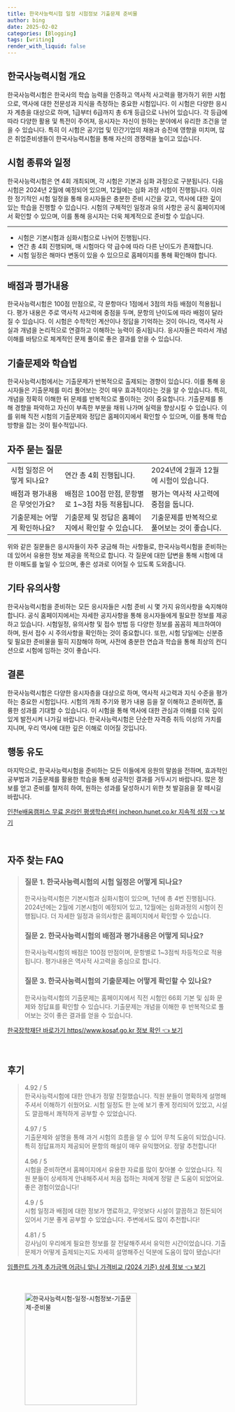 ```yaml
---
title: 한국사능력시험 일정 시험정보 기출문제 준비물
author: bing
date: 2025-02-02
categories: [Blogging]
tags: [writing]
render_with_liquid: false
---
```



<h2 id='한국사능력시험 개요'>한국사능력시험 개요</h2>

<p>한국사능력시험은 한국사의 학습 능력을 인증하고 역사적 사고력을 평가하기 위한 시험으로, 역사에 대한 전문성과 지식을 측정하는 중요한 시험입니다. 이 시험은 다양한 응시자 계층을 대상으로 하며, 1급부터 6급까지 총 6개 등급으로 나뉘어 있습니다. 각 등급에 따라 다양한 활용 및 특전이 주어져, 응시자는 자신이 원하는 분야에서 유리한 조건을 얻을 수 있습니다. 특히 이 시험은 공기업 및 민간기업의 채용과 승진에 영향을 미치며, 많은 취업준비생들이 한국사능력시험을 통해 자신의 경쟁력을 높이고 있습니다.</p>

<h2 id='시험 종류와 일정'>시험 종류와 일정</h2>

<p>한국사능력시험은 연 4회 개최되며, 각 시험은 기본과 심화 과정으로 구분됩니다. 다음 시험은 2024년 2월에 예정되어 있으며, 12월에는 심화 과정 시험이 진행됩니다. 이러한 정기적인 시험 일정을 통해 응시자들은 충분한 준비 시간을 갖고, 역사에 대한 깊이 있는 학습을 진행할 수 있습니다. 시험의 구체적인 일정과 유의 사항은 공식 홈페이지에서 확인할 수 있으며, 이를 통해 응시자는 더욱 체계적으로 준비할 수 있습니다.</p>

<hr />

<ul>
    <li>시험은 기본시험과 심화시험으로 나뉘어 진행됩니다.</li>
    <li>연간 총 4회 진행되며, 매 시험마다 약 급수에 따라 다른 난이도가 존재합니다.</li>
    <li>시험 일정은 해마다 변동이 있을 수 있으므로 홈페이지를 통해 확인해야 합니다.</li>
</ul>

<hr />

<h2 id='배점과 평가내용'>배점과 평가내용</h2>

<p>한국사능력시험은 100점 만점으로, 각 문항마다 1점에서 3점의 차등 배점이 적용됩니다. 평가 내용은 주로 역사적 사고력에 중점을 두며, 문항의 난이도에 따라 배점이 달라질 수 있습니다. 이 시험은 수학적인 계산이나 정답을 기억하는 것이 아니라, 역사적 사실과 개념을 논리적으로 연결하고 이해하는 능력이 중시됩니다. 응시자들은 따라서 개념 이해를 바탕으로 체계적인 문제 풀이로 좋은 결과를 얻을 수 있습니다.</p>

<h2 id='기출문제와 학습법'>기출문제와 학습법</h2>

<p>한국사능력시험에서는 기출문제가 반복적으로 출제되는 경향이 있습니다. 이를 통해 응시자들은 기출문제를 미리 풀어보는 것이 매우 효과적이라는 것을 알 수 있습니다. 특히, 개념을 정확히 이해한 뒤 문제를 반복적으로 풀이하는 것이 중요합니다. 기출문제를 통해 경향을 파악하고 자신이 부족한 부분을 채워 나가며 실력을 향상시킬 수 있습니다. 이를 위해 직전 시험의 기출문제와 정답은 홈페이지에서 확인할 수 있으며, 이를 통해 학습 방향을 잡는 것이 필수적입니다.</p>

<h2 id='자주 묻는 질문'>자주 묻는 질문</h2>

<table>
    <tr>
        <td>시험 일정은 어떻게 되나요?</td>
        <td>연간 총 4회 진행됩니다.</td>
        <td>2024년에 2월과 12월에 시험이 있습니다.</td>
    </tr>
    <tr>
        <td>배점과 평가내용은 무엇인가요?</td>
        <td>배점은 100점 만점, 문항별로 1~3점 차등 적용됩니다.</td>
        <td>평가는 역사적 사고력에 중점을 둡니다.</td>
    </tr>
    <tr>
        <td>기출문제는 어떻게 확인하나요?</td>
        <td>기출문제 및 정답은 홈페이지에서 확인할 수 있습니다.</td>
        <td>기출문제를 반복적으로 풀어보는 것이 좋습니다.</td>
    </tr>
</table>

<p>위와 같은 질문들은 응시자들이 자주 궁금해 하는 사항들로, 한국사능력시험을 준비하는 데 있어서 유용한 정보 제공을 목적으로 합니다. 각 질문에 대한 답변을 통해 시험에 대한 이해도를 높일 수 있으며, 좋은 성과로 이어질 수 있도록 도와줍니다.</p>

<h2 id='기타 유의사항'>기타 유의사항</h2>

<p>한국사능력시험을 준비하는 모든 응시자들은 시험 준비 시 몇 가지 유의사항을 숙지해야 합니다. 공식 홈페이지에서는 자세한 공지사항을 통해 응시자들에게 필요한 정보를 제공하고 있습니다. 시험일정, 유의사항 및 접수 방법 등 다양한 정보를 꼼꼼히 체크하여야 하며, 원서 접수 시 주의사항을 확인하는 것이 중요합니다. 또한, 시험 당일에는 신분증 및 필요한 준비물을 필히 지참해야 하며, 사전에 충분한 연습과 학습을 통해 최상의 컨디션으로 시험에 임하는 것이 좋습니다.</p>

<h2 id='결론'>결론</h2>

<p>한국사능력시험은 다양한 응시자층을 대상으로 하며, 역사적 사고력과 지식 수준을 평가하는 중요한 시험입니다. 시험의 개최 주기와 평가 내용 등을 잘 이해하고 준비하면, 훌륭한 성과를 기대할 수 있습니다. 이 시험을 통해 역사에 대한 관심과 이해를 더욱 깊이 있게 발전시켜 나가길 바랍니다. 한국사능력시험은 단순한 자격증 취득 이상의 가치를 지니며, 우리 역사에 대한 깊은 이해로 이어질 것입니다.</p>

<h2 id='행동 유도'>행동 유도</h2>

<p>마지막으로, 한국사능력시험을 준비하는 모든 이들에게 응원의 말씀을 전하며, 효과적인 공부법과 기출문제를 활용한 학습을 통해 성공적인 결과를 거두시기 바랍니다. 많은 정보를 얻고 준비를 철저히 하여, 원하는 성과를 달성하시기 위한 첫 발걸음을 잘 떼시길 바랍니다.</p>


<p><a class="click-button" title="인천e배움캠퍼스 무료 온라인 평생학습센터 incheon.hunet.co.kr 지속적 성장" href="https://aptwhite.github.io/posts/%EC%9D%B8%EC%B2%9Ce%EB%B0%B0%EC%9B%80%EC%BA%A0%ED%8D%BC%EC%8A%A4-%EB%AC%B4%EB%A3%8C-%EC%98%A8%EB%9D%BC%EC%9D%B8-%ED%8F%89%EC%83%9D%ED%95%99%EC%8A%B5%EC%84%BC%ED%84%B0-incheon.hunet.co.kr-%EC%A7%80%EC%86%8D%EC%A0%81-%EC%84%B1%EC%9E%A5/" rel="dofollow">인천e배움캠퍼스 무료 온라인 평생학습센터 incheon.hunet.co.kr 지속적 성장 👈 보기</a></p><br>
<h2 id='자주_찾는_FAQ'>자주 찾는 FAQ</h2>
<div itemscope="" itemtype="https://schema.org/FAQPage"> 
<blockquote> 
<div itemscope="" itemprop="mainEntity" itemtype="https://schema.org/Question"> 
<h3 itemprop="name">질문 1. 한국사능력시험의 시험 일정은 어떻게 되나요?</h3> 
<div itemscope="" itemprop="acceptedAnswer" itemtype="https://schema.org/Answer"> 
<span itemprop="text"> 
<p>한국사능력시험은 기본시험과 심화시험이 있으며, 1년에 총 4번 진행됩니다. 2024년에는 2월에 기본시험이 예정되어 있고, 12월에는 심화과정의 시험이 진행됩니다. 더 자세한 일정과 유의사항은 홈페이지에서 확인할 수 있습니다.</p> 
</span> 
</div> 
</div> 

<div itemscope="" itemprop="mainEntity" itemtype="https://schema.org/Question"> 
<h3 itemprop="name">질문 2. 한국사능력시험의 배점과 평가내용은 어떻게 되나요?</h3> 
<div itemscope="" itemprop="acceptedAnswer" itemtype="https://schema.org/Answer"> 
<span itemprop="text"> 
<p>한국사능력시험의 배점은 100점 만점이며, 문항별로 1~3점씩 차등적으로 적용됩니다. 평가내용은 역사적 사고력을 중심으로 합니다.</p> 
</span> 
</div> 
</div> 

<div itemscope="" itemprop="mainEntity" itemtype="https://schema.org/Question"> 
<h3 itemprop="name">질문 3. 한국사능력시험의 기출문제는 어떻게 확인할 수 있나요?</h3> 
<div itemscope="" itemprop="acceptedAnswer" itemtype="https://schema.org/Answer"> 
<span itemprop="text"> 
<p>한국사능력시험의 기출문제는 홈페이지에서 직전 시험인 66회 기본 및 심화 문제와 정답표를 확인할 수 있습니다. 기출문제는 개념을 이해한 후 반복적으로 풀어보는 것이 좋은 결과를 얻을 수 있습니다.</p> 
</span> 
</div> 
</div> 
</blockquote> 
</div>
<p><a class="click-button" title="한국장학재단 바로가기 https//www.kosaf.go.kr 정보 확인" href="https://aptwhite.github.io/posts/%ED%95%9C%EA%B5%AD%EC%9E%A5%ED%95%99%EC%9E%AC%EB%8B%A8-%EB%B0%94%EB%A1%9C%EA%B0%80%EA%B8%B0-httpswww.kosaf.go.kr-%EC%A0%95%EB%B3%B4-%ED%99%95%EC%9D%B8/" rel="dofollow">한국장학재단 바로가기 https//www.kosaf.go.kr 정보 확인 👈 보기</a></p><br>
<h2 id='후기'>후기</h2>
<div itemscope itemtype="https://schema.org/Product">
  <blockquote>
  <div itemprop="review" itemscope itemtype="https://schema.org/Review">
      <div itemprop="reviewRating" itemscope itemtype="https://schema.org/Rating"> <span itemprop="ratingValue">4.92</span> / <span itemprop="bestRating">5</span> </div>
      <span itemprop="reviewBody">한국사능력시험에 대한 안내가 정말 친절했습니다. 직원 분들이 명확하게 설명해주셔서 이해하기 쉬웠어요. 시험 일정도 한 눈에 보기 좋게 정리되어 있었고, 시설도 깔끔해서 쾌적하게 공부할 수 있었습니다.</span>
  </div>
  <br>
  <div itemprop="review" itemscope itemtype="https://schema.org/Review">
      <div itemprop="reviewRating" itemscope itemtype="https://schema.org/Rating"> <span itemprop="ratingValue">4.97</span> / <span itemprop="bestRating">5</span> </div>
      <span itemprop="reviewBody">기출문제와 설명을 통해 과거 시험의 흐름을 알 수 있어 무척 도움이 되었습니다. 특히 정답표까지 제공되어 문항의 해설이 매우 유익했어요. 정말 추천합니다!</span>
  </div>
  <br>
  <div itemprop="review" itemscope itemtype="https://schema.org/Review">
      <div itemprop="reviewRating" itemscope itemtype="https://schema.org/Rating"> <span itemprop="ratingValue">4.96</span> / <span itemprop="bestRating">5</span> </div>
      <span itemprop="reviewBody">시험을 준비하면서 홈페이지에서 유용한 자료를 많이 찾아볼 수 있었습니다. 직원 분들이 상세하게 안내해주셔서 처음 접하는 저에게 정말 큰 도움이 되었어요. 좋은 경험이었습니다!</span>
  </div>
  <br>
  <div itemprop="review" itemscope itemtype="https://schema.org/Review">
      <div itemprop="reviewRating" itemscope itemtype="https://schema.org/Rating"> <span itemprop="ratingValue">4.9</span> / <span itemprop="bestRating">5</span> </div>
      <span itemprop="reviewBody">시험 일정과 배점에 대한 정보가 명료하고, 무엇보다 시설이 깔끔하고 정돈되어 있어서 기분 좋게 공부할 수 있었습니다. 주변에서도 많이 추천합니다!</span>
  </div>
  <br>
  <div itemprop="review" itemscope itemtype="https://schema.org/Review">
      <div itemprop="reviewRating" itemscope itemtype="https://schema.org/Rating"> <span itemprop="ratingValue">4.81</span> / <span itemprop="bestRating">5</span> </div>
      <span itemprop="reviewBody">강사님이 우리에게 필요한 정보를 잘 전달해주셔서 유익한 시간이었습니다. 기출문제가 어떻게 출제되는지도 자세히 설명해주신 덕분에 도움이 많이 됐습니다!</span>
  </div>
  </blockquote>
</div>
<p><a class="click-button" title="임플란트 가격 추가금액 어금니 앞니 가격비교 (2024 기준) 상세 정보" href="https://aptwhite.github.io/posts/%EC%9E%84%ED%94%8C%EB%9E%80%ED%8A%B8-%EA%B0%80%EA%B2%A9-%EC%B6%94%EA%B0%80%EA%B8%88%EC%95%A1-%EC%96%B4%EA%B8%88%EB%8B%88-%EC%95%9E%EB%8B%88-%EA%B0%80%EA%B2%A9%EB%B9%84%EA%B5%90-(2024-%EA%B8%B0%EC%A4%80)-%EC%83%81%EC%84%B8-%EC%A0%95%EB%B3%B4/" rel="dofollow">임플란트 가격 추가금액 어금니 앞니 가격비교 (2024 기준) 상세 정보 👈 보기</a></p><br>
<figure class="image"><img src="https://aptwhite.github.io/assets/img/thumbnail/한국사능력시험-일정-시험정보-기출문제-준비물.webp" alt="한국사능력시험-일정-시험정보-기출문제-준비물" width="256" height="256"></figure>